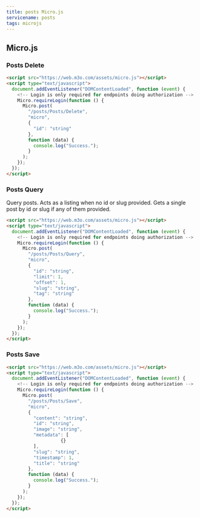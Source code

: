```yaml
---
title: posts Micro.js
servicename: posts
tags: microjs
---
```


## Micro.js


### Posts Delete
<!-- We use the request body description here as endpoint descriptions are not
being lifted correctly from the proto by the openapi spec generator -->

```html
<script src="https://web.m3o.com/assets/micro.js"></script>
<script type="text/javascript">
  document.addEventListener("DOMContentLoaded", function (event) {
    <!-- Login is only required for endpoints doing authorization -->
    Micro.requireLogin(function () {
      Micro.post(
        "/posts/Posts/Delete",
        "micro",
        {
          "id": "string"
        },
        function (data) {
          console.log("Success.");
        }
      );
    });
  });
</script>
```


### Posts Query
<!-- We use the request body description here as endpoint descriptions are not
being lifted correctly from the proto by the openapi spec generator -->
Query posts. Acts as a listing when no id or slug provided.
 Gets a single post by id or slug if any of them provided.
```html
<script src="https://web.m3o.com/assets/micro.js"></script>
<script type="text/javascript">
  document.addEventListener("DOMContentLoaded", function (event) {
    <!-- Login is only required for endpoints doing authorization -->
    Micro.requireLogin(function () {
      Micro.post(
        "/posts/Posts/Query",
        "micro",
        {
          "id": "string",
          "limit": 1,
          "offset": 1,
          "slug": "string",
          "tag": "string"
        },
        function (data) {
          console.log("Success.");
        }
      );
    });
  });
</script>
```


### Posts Save
<!-- We use the request body description here as endpoint descriptions are not
being lifted correctly from the proto by the openapi spec generator -->

```html
<script src="https://web.m3o.com/assets/micro.js"></script>
<script type="text/javascript">
  document.addEventListener("DOMContentLoaded", function (event) {
    <!-- Login is only required for endpoints doing authorization -->
    Micro.requireLogin(function () {
      Micro.post(
        "/posts/Posts/Save",
        "micro",
        {
          "content": "string",
          "id": "string",
          "image": "string",
          "metadata": [
                    {}
          ],
          "slug": "string",
          "timestamp": 1,
          "title": "string"
        },
        function (data) {
          console.log("Success.");
        }
      );
    });
  });
</script>
```



